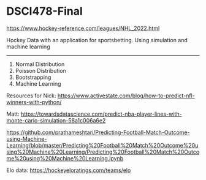 # DSCI478-Final

https://www.hockey-reference.com/leagues/NHL_2022.html

Hockey Data with an application for sportsbetting.
Using simulation and machine learning

------
1. Normal Distribution
2. Poisson Distribution
3. Bootstrapping
4. Machine Learning


Resources for Nick:
https://www.activestate.com/blog/how-to-predict-nfl-winners-with-python/

Matt: https://towardsdatascience.com/predict-nba-player-lines-with-monte-carlo-simulation-58a1c006a6e2

https://github.com/prathameshtari/Predicting-Football-Match-Outcome-using-Machine-Learning/blob/master/Predicting%20Football%20Match%20Outcome%20using%20Machine%20Learning/Predicting%20Football%20Match%20Outcome%20using%20Machine%20Learning.ipynb


Elo data: https://hockeyeloratings.com/teams/elo
